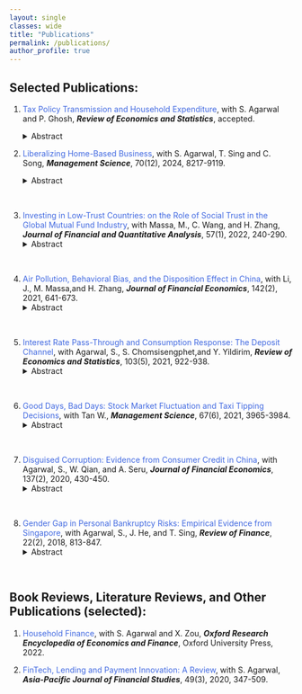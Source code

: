 ```yaml
---
layout: single
classes: wide
title: "Publications"
permalink: /publications/
author_profile: true
---
```


## Selected Publications:

1. <a href="https://papers.ssrn.com/sol3/papers.cfm?abstract_id=4093637" style="text-decoration: none;">  <span style="color: RoyalBlue;"> Tax Policy Transmission and Household Expenditure</span></a>, with S. Agarwal and P. Ghosh, **_Review of Economics and Statistics_**, accepted.
     <details> <summary>Abstract</summary>
       <span style="color: purple;">Using a novel scanner data and difference-in-differences strategy, we assess how consumers respond to a large-scale tax reform in India that introduces exogenous variations in tax rate changes at the product level. We show evidence of a strong and persistent spending response to tax rate changes. The response is highly asymmetrical, with consumers responding significantly more strongly to tax rate increases than to decreases. We find empirical support for both intertemporal and cross-product substitution effects: Households (1) shift consumption forward preceding a tax increase and (2) substitute one good for another and alter their relative weight in the consumption basket to avoid paying higher tax. Heterogeneity analysis indicates that consumers with more personal shopping experience exhibit stronger consumption responses. Our findings have empirical implications for the efficacy of tax policy initiatives.</span>

2. <a href="https://pubsonline.informs.org/doi/abs/10.1287/mnsc.2021.04232" style="text-decoration: none;">  <span style="color: RoyalBlue;"> Liberalizing Home-Based Business</span></a>, with  S. Agarwal, T. Sing and C. Song,  **_Management Science_**, 70(12), 2024, 8217-9119. 
     <details> <summary>Abstract</summary>
       <span style="color: purple;">Working at home benefits entrepreneurs by lowering fixed costs and allowing them to engage in joint market and household production. We evaluate a large-scale reform in Singapore, the Home Office Scheme, that allowed business creation at one's residential property and study whether home-based entrepreneurship spurs entrepreneurial activities. The difference-in-differences estimate shows that the reform led to a significantly higher level of business creation and that the firms newly created in response to the reform had a higher survival rate. The effect is more pronounced for low-income female individuals and industries with high startup capital, implying that financial constraints and nonpecuniary benefits likely drive the effect. The reform also encourages entrepreneurs to become serial entrepreneurs, and they open a larger business with a similar survival rate for their second firm. Overall, our findings suggest that the program effectively attracted more entry into self-employment without significantly lowering the average quality of the pool.</span>
<br>

3. <a href="https://doi.org/10.1017/S0022109020000848" style="text-decoration: none;">  <span style="color: RoyalBlue;"> Investing in Low-Trust Countries: on the Role of Social Trust in the Global Mutual Fund Industry</span></a>, with Massa, M., C. Wang, and H. Zhang, **_Journal of Financial and Quantitative Analysis_**, 57(1), 2022, 240-290.
     <details> <summary>Abstract</summary>
       <span style="color: purple;"> We hypothesize that social trust, in mitigating contracting incompleteness, may have an important effect on the activeness and effectiveness of delegated portfolio management. Using a complete sample of worldwide open-end mutual funds, we find that trust is positively associated with the activeness of funds and that trust-related active share delivers superior performance (e.g., approximately 2% per year for cross-border investments). Moreover, “trust in the market” and “trust in managers” play important yet different roles for different types of cross-border delegated portfolio management. Our results suggest that trust acts as a fundamental building block for delegated portfolio management.</span>
<br>

4. <a href="https://www.sciencedirect.com/science/article/abs/pii/S0304405X19302223" style="text-decoration: none;">  <span style="color: RoyalBlue;"> Air Pollution, Behavioral Bias, and the Disposition Effect in China</span></a>, with Li, J., M. Massa,and H. Zhang, **_Journal of Financial Economics_**, 142(2), 2021, 641-673.
     <details> <summary>Abstract</summary>
       <span style="color: purple;"> Inspired by the recent health science findings that air pollution affects mental health and cognition, we examine whether air pollution can intensify the cognitive bias observed in the financial markets. Based on a proprietary data set obtained from a large Chinese mutual fund family consisting of complete trading information for more than 773,198 accounts in 247 cities, we find that air pollution significantly increases investors’ disposition effects. Analysis based on two plausible exogenous variations in air quality (the vast dissipation of air pollution caused by strong winds and the Huai River policy) supports a causal interpretation. Mood regulation provides a potential mechanism.</span>
<br>

5. <a href="https://www.mitpressjournals.org/doi/abs/10.1162/rest_a_00941?mobileUi=0" style="text-decoration: none;">  <span style="color: RoyalBlue;"> Interest Rate Pass-Through and Consumption Response: The Deposit Channel</span></a>, with Agarwal, S., S. Chomsisengphet,and Y. Yildirim, **_Review of Economics and Statistics_**, 103(5), 2021, 922-938.
     <details> <summary>Abstract</summary>
       <span style="color: purple;"> This study assesses a new mechanism, the deposit channel, in the transmission of interest rate shock to household consumption using an administrative panel data set of financial transactions for Turkey. Our empirical strategy exploits variation in consumers' adherence to the Islamic laws that forbid earning interest and employs a standard difference-in-difference design. Following an unanticipated announcement of interest rate hike, rate-sensitive consumers significantly reduce their overall spending, and the response persists throughout the post-announcement period. The response of debt payment, disparate exposure to inflation, exchange rate, and the demographic difference can hardly fully account for the documented consumption response heterogeneity.</span>
<br>

6. <a href="https://pubsonline.informs.org/doi/10.1287/mnsc.2019.3557" style="text-decoration: none;">  <span style="color: RoyalBlue;"> Good Days, Bad Days: Stock Market Fluctuation and Taxi Tipping Decisions</span></a>, with Tan W., **_Management Science_**, 67(6), 2021, 3965-3984.
     <details> <summary>Abstract</summary>
       <span style="color: purple;"> Using taxicab tipping records in New York City (NYC), we develop a novel measure of real-time utility and quantitatively assess the impact of wealth change on the well-being of individuals based on the core tenet of prospect theory. The baseline estimate suggests that a one-standard-deviation increase in the stock market index is associated with a 0.3% increase in the daily average tipping ratio, which translates to an elasticity estimate of 0.3. The impact is short-lived and in line with the wealth effect interpretation. Consistent with loss aversion, we find that the impact is primarily driven by wealth loss rather than gain. We exploit Global Positioning System and timestamp information and design two difference-in-differences tests to establish causal inference. Exploitation of the characteristics of individual stocks suggests that the effect of wealth change on real-time utility is more pronounced in the stocks of firms with large market capitalization. Finally, our aggregate estimate suggests that annual tip revenue in the NYC taxi industry is associated with stock market fluctuations, ranging from −17.5 million to 12.9 million dollars.</span>
<br>

7. <a href="https://www.sciencedirect.com/science/article/abs/pii/S0304405X20300611" style="text-decoration: none;">  <span style="color: RoyalBlue;"> Disguised Corruption: Evidence from Consumer Credit in China</span></a>, with Agarwal, S., W. Qian, and A. Seru, **_Journal of Financial Economics_**, 137(2), 2020, 430-450.	
     <details> <summary>Abstract</summary>
       <span style="color: purple;"> Using a comprehensive sample of credit card data from a leading Chinese bank, we show that government bureaucrats receive 16% higher credit lines than non-bureaucrats with similar income and demographics, but their accounts experience a significantly higher likelihood of delinquency and debt forgiveness. Regions associated with greater credit provision to bureaucrats open more branches and receive more deposits from the local government. After staggered corruption crackdowns of provincial-level political officials, the new credit cards originated to bureaucrats in exposed regions do not enjoy a credit line premium, and bureaucrats’ delinquency and reinstatement rates are similar to those of non-bureaucrats.</span>
<br>

8. <a href="https://academic.oup.com/rof/article-abstract/22/2/813/2629221" style="text-decoration: none;">  <span style="color: RoyalBlue;"> Gender Gap in Personal Bankruptcy Risks: Empirical Evidence from Singapore</span></a>, with Agarwal, S., J. He, and T. Sing, **_Review of Finance_**, 22(2), 2018, 813-847.	
     <details> <summary>Abstract</summary>
       <span style="color: purple;"> Gender gap can arise due to various factors—socio-economic, culture, risk attitudes, and macro-economic circumstances. Using a unique dataset that merges motor vehicle events with bankruptcy outcomes and personal data from Singapore, this study finds significant evidence of a gender gap in personal bankruptcy risk. We show that women’s odds of being involved in bankruptcy events are 28% of those of men after controlling for demographic variables, housing type, cultural and spatial fixed effects. Using motor vehicle accidents as an instrument, we confirm that the gender gap in bankruptcy risk is mainly driven by risk-taking behavior. The heterogeneity analyses show that culture also explains part of the difference. </span>
<br>


<!---8. [**Gender Difference and Intra-household Economic Power in Mortgage Signing Order**](https://www.sciencedirect.com/science/article/abs/pii/S104295731830007X)  (with Agarwal, S., R. Green, E. Rosenblatt, and V. Yao,) **_Journal of Financial Intermediation_**, 36, 2018 86-100.	

     * <details> <summary>Abstract</summary>
       This paper adopts a novel approach to examine the roles of gender difference and intra-household economic power in mortgage signing order. We develop an “economic power” index based on relative economic power within the same-sex couple households. We then use this measure along with gender identity and other factors to explain signing order in different-gender couples. Our results suggest that, while pure economic power explains much of the observed signing order, gender difference plays an important role. Analysis exploiting regional variation reveals that gender difference in signing order is greater in states with a larger gender wage gap and red states whose residents predominantly vote for the Republican.--->


## Book Reviews, Literature Reviews, and Other Publications (selected):

1. <a href="https://oxfordre.com/economics/display/10.1093/acrefore/9780190625979.001.0001/acrefore-9780190625979-e-430?rskey=EcVXuv&result=1" style="text-decoration: none;">  <span style="color: RoyalBlue;"> Household Finance</span></a>, with S. Agarwal and X. Zou, **_Oxford Research Encyclopedia of
    Economics and Finance_**, Oxford University Press, 2022.

2. <a href="https://onlinelibrary.wiley.com/doi/abs/10.1111/ajfs.12294" style="text-decoration: none;">  <span style="color: RoyalBlue;">FinTech, Lending and Payment Innovation: A Review</span></a>, with S. Agarwal, **_Asia-Pacific Journal of Financial Studies_**, 49(3), 2020, 347-509.	


       
   


